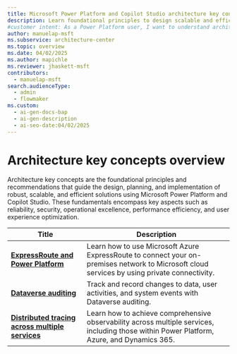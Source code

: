 ```yaml
---
title: Microsoft Power Platform and Copilot Studio architecture key concepts overview
description: Learn foundational principles to design scalable and efficient solutions with Microsoft Power Platform and Copilot Studio.
#customer intent: As a Power Platform user, I want to understand architecture key concepts of Microsoft Power Platform and Copilot Studio so that I can design scalable and efficient solutions.  
author: manuelap-msft
ms.subservice: architecture-center
ms.topic: overview
ms.date: 04/02/2025
ms.author: mapichle
ms.reviewer: jhaskett-msft
contributors:
  - manuelap-msft
search.audienceType:
  - admin
  - flowmaker
ms.custom:
  - ai-gen-docs-bap
  - ai-gen-description
  - ai-seo-date:04/02/2025
---
```


# Architecture key concepts overview

Architecture key concepts are the foundational principles and recommendations that guide the design, planning, and implementation of robust, scalable, and efficient solutions using Microsoft Power Platform and Copilot Studio. These fundamentals encompass key aspects such as reliability, security, operational excellence, performance efficiency, and user experience optimization.

| Title | Description |
| --- | --- |
| **[ExpressRoute and Power Platform](expressroute/overview.md)** | Learn how to use Microsoft Azure ExpressRoute to connect your on-premises network to Microsoft cloud services by using private connectivity. |
| **[Dataverse auditing](dataverse-auditing.md)** | Track and record changes to data, user activities, and system events with Dataverse auditing.|
| **[Distributed tracing across multiple services](distributed-tracing.md)** | Learn how to achieve comprehensive observability across multiple services, including those within Power Platform, Azure, and Dynamics 365. |
